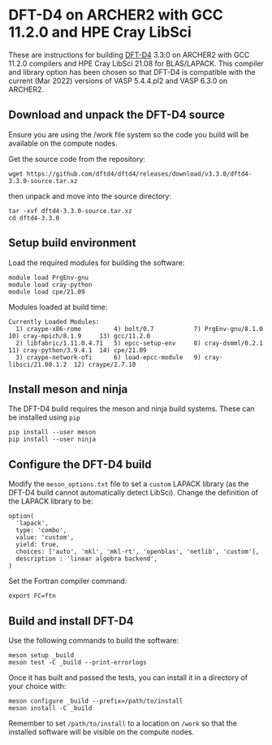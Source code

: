 # DFT-D4 on ARCHER2 with GCC 11.2.0 and HPE Cray LibSci

These are instructions for building [DFT-D4](https://github.com/dftd4/dftd4) 3.3.0 on ARCHER2
with GCC 11.2.0 compilers and HPE Cray LibSci 21.08 for BLAS/LAPACK. This compiler and library
option has been chosen so that DFT-D4 is compatible with the current (Mar 2022) versions of
VASP 5.4.4.pl2 and VASP 6.3.0 on ARCHER2.

## Download and unpack the DFT-D4 source

Ensure you are using the /work file system so the code you build will be available on the
compute nodes.

Get the source code from the repository:

```
wget https://github.com/dftd4/dftd4/releases/download/v3.3.0/dftd4-3.3.0-source.tar.xz
```

then unpack and move into the source directory:

```
tar -xvf dftd4-3.3.0-source.tar.xz
cd dftd4-3.3.0
```

## Setup build environment

Load the required modules for building the software:

```
module load PrgEnv-gnu
module load cray-python
module load cpe/21.09
```

Modules loaded at build time:

```
Currently Loaded Modules:
  1) craype-x86-rome         4) bolt/0.7           7) PrgEnv-gnu/8.1.0       10) cray-mpich/8.1.9     13) gcc/11.2.0
  2) libfabric/1.11.0.4.71   5) epcc-setup-env     8) cray-dsmml/0.2.1       11) cray-python/3.9.4.1  14) cpe/21.09
  3) craype-network-ofi      6) load-epcc-module   9) cray-libsci/21.08.1.2  12) craype/2.7.10
```

## Install meson and ninja

The DFT-D4 build requires the meson and ninja build systems. These can
be installed using `pip`

```
pip install --user meson
pip install --user ninja
```

## Configure the DFT-D4 build

Modify the `meson_options.txt` file to set a `custom` LAPACK library (as the DFT-D4
build cannot automatically detect LibSci). Change the definition of the LAPACK library
to be:

```
option(
  'lapack',
  type: 'combo',
  value: 'custom',
  yield: true,
  choices: ['auto', 'mkl', 'mkl-rt', 'openblas', 'netlib', 'custom'],
  description : 'linear algebra backend',
)
```

Set the Fortran compiler command:

```
export FC=ftn
```

## Build and install DFT-D4

Use the following commands to build the software:

```
meson setup _build
meson test -C _build --print-errorlogs
```

Once it has built and passed the tests, you can install it in a directory
of your choice with:

```
meson configure _build --prefix=/path/to/install
meson install -C _build
```

Remember to set `/path/to/install` to a location on `/work` so that the installed
software will be visible on the compute nodes.


